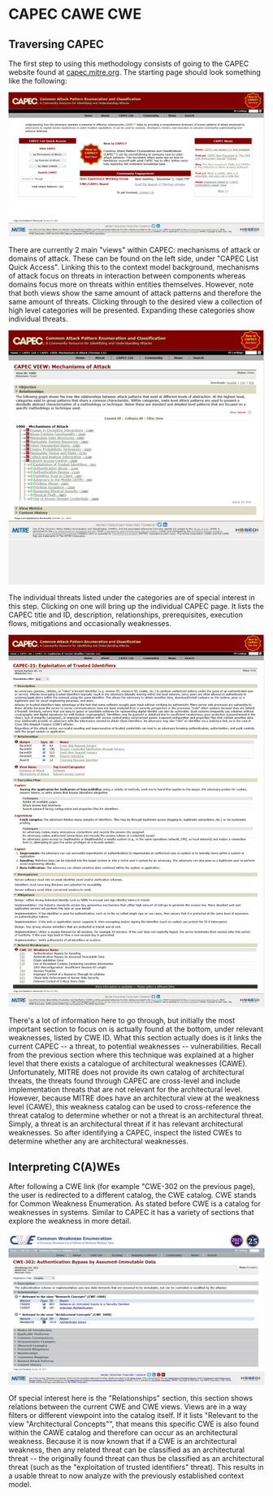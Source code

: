 # CAPEC CAWE CWE

## Traversing CAPEC
The first step to using this methodology consists of going to the CAPEC website found at [capec.mitre.org](https://capec.mitre.org/). The starting page should look something like the following:

![CAPEC website](capec-website.png)

There are currently 2 main "views" within CAPEC: mechanisms of attack or domains of attack.
These can be found on the left side, under "CAPEC List Quick Access".
Linking this to the context model background, mechanisms of attack focus on threats in interaction between components whereas domains focus more on threats within entities themselves.
However, note that both views show the same amount of attack patterns and therefore the same amount of threats.
Clicking through to the desired view a collection of high level categories will be presented.
Expanding these categories show individual threats.

![CAPEC mechanisms of attack](capec-mechanisms-of-attack.png)

The individual threats listed under the categories are of special interest in this step.
Clicking on one will bring up the individual CAPEC page.
It lists the CAPEC title and ID, description, relationships, prerequisites, execution flows, mitigations and occasionally weaknesses.

![CAPEC exploitation of trusted identifiers](capec-exploitation-of-trusted-identifiers.png)

There's a lot of information here to go through, but initially the most important section to focus on is actually found at the bottom, under relevant weaknesses, listed by CWE ID.
What this section actually does is it links the current CAPEC -- a threat, to potential weaknesses -- vulnerabilities.
Recall from the previous section where this technique was explained at a higher level that there exists a catalogue of architectural weaknesses (CAWE).
Unfortunately, MITRE does not provide its own catalog of architectural threats, the threats found through CAPEC are cross-level and include implementation threats that are not relevant for the architectural level.
However, because MITRE does have an architectural view at the weakness level (CAWE), this weakness catalog can be used to cross-reference the threat catalog to determine whether or not a threat is an architectural threat.
Simply, a threat is an architectural threat if it has relevant architectural weaknesses.
So after identifying a CAPEC, inspect the listed CWEs to determine whether any are architectural weaknesses.


## Interpreting C(A)WEs
After following a CWE link (for example "CWE-302 on the previous page), the user is redirected to a different catalog, the CWE catalog.
CWE stands for Common Weakness Enumeration.
As stated before CWE is a catalog for weaknesses in systems.
Similar to CAPEC it has a variety of sections that explore the weakness in more detail.

![CWE](CWE.png)

Of special interest here is the "Relationships" section, this section shows relations between the current CWE and CWE views.
Views are in a way filters or different viewpoint into the catalog itself.
If it lists "Relevant to the view "Architectural Concepts"", that means this specific CWE is also found within the CAWE catalog and therefore can occur as an architectural weakness.
Because it is now known that if a CWE is an architectural weakness, then any related threat can be classified as an architectural threat -- the originally found threat can thus be classified as an architectural threat (such as the "exploitation of trusted identifiers" threat).
This results in a usable threat to now analyze with the previously established context model.
